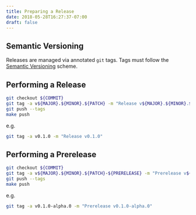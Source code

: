 ```yaml
---
title: Preparing a Release
date: 2018-05-28T16:27:37-07:00
draft: false
---
```


## Semantic Versioning

Releases are managed via annotated `git` tags.
Tags must follow the [Semantic Versioning](https://semver.org/) scheme.

## Performing a Release

```bash
git checkout ${COMMIT}
git tag -a v${MAJOR}.${MINOR}.${PATCH} -m "Release v${MAJOR}.${MINOR}.${PATCH}"
git push --tags
make push
```

e.g.

```bash
git tag -a v0.1.0 -m "Release v0.1.0"
```

## Performing a Prerelease

```bash
git checkout ${COMMIT}
git tag -a v${MAJOR}.${MINOR}.${PATCH}-${PRERELEASE} -m "Prerelease v${MAJOR}.${MINOR}.${PATCH}-${PRERELEASE}"
git push --tags
make push
```

e.g.

```bash
git tag -a v0.1.0-alpha.0 -m "Prerelease v0.1.0-alpha.0"
```
